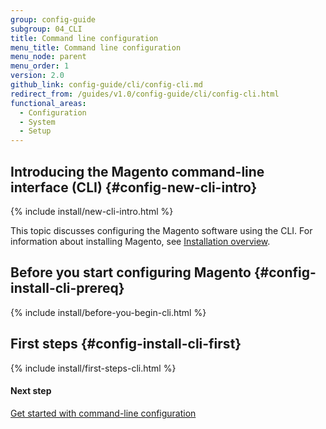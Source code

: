 ```yaml
---
group: config-guide
subgroup: 04_CLI
title: Command line configuration
menu_title: Command line configuration
menu_node: parent
menu_order: 1
version: 2.0
github_link: config-guide/cli/config-cli.md
redirect_from: /guides/v1.0/config-guide/cli/config-cli.html
functional_areas:
  - Configuration
  - System
  - Setup
---
```


## Introducing the Magento command-line interface (CLI)   {#config-new-cli-intro}

{% include install/new-cli-intro.html %}

This topic discusses configuring the Magento software using the CLI. For information about installing Magento, see <a href="{{ page.baseurl }}/install-gde/bk-install-guide.html">Installation overview</a>.

## Before you start configuring Magento   {#config-install-cli-prereq}

{% include install/before-you-begin-cli.html %}

## First steps   {#config-install-cli-first}

{% include install/first-steps-cli.html %}

#### Next step 

<a href="{{ page.baseurl }}/config-guide/cli/config-cli-subcommands.html">Get started with command-line configuration</a>
